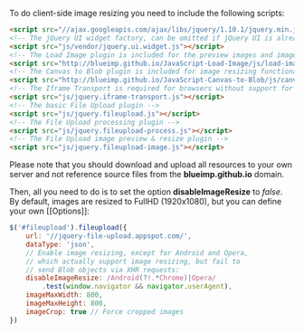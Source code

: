 To do client-side image resizing you need to include the following scripts:

```html
<script src="//ajax.googleapis.com/ajax/libs/jquery/1.10.1/jquery.min.js"></script>
<!-- The jQuery UI widget factory, can be omitted if jQuery UI is already included -->
<script src="js/vendor/jquery.ui.widget.js"></script>
<!-- The Load Image plugin is included for the preview images and image resizing functionality -->
<script src="http://blueimp.github.io/JavaScript-Load-Image/js/load-image.min.js"></script>
<!-- The Canvas to Blob plugin is included for image resizing functionality -->
<script src="http://blueimp.github.io/JavaScript-Canvas-to-Blob/js/canvas-to-blob.min.js"></script>
<!-- The Iframe Transport is required for browsers without support for XHR file uploads -->
<script src="js/jquery.iframe-transport.js"></script>
<!-- The basic File Upload plugin -->
<script src="js/jquery.fileupload.js"></script>
<!-- The File Upload processing plugin -->
<script src="js/jquery.fileupload-process.js"></script>
<!-- The File Upload image preview & resize plugin -->
<script src="js/jquery.fileupload-image.js"></script>
```

Please note that you should download and upload all resources to your own server and not reference source files from the **blueimp.github.io** domain.

Then, all you need to do is to set the option **disableImageResize** to *false*.  
By default, images are resized to FullHD (1920x1080), but you can define your own [[Options]]:

```js
$('#fileupload').fileupload({
    url: '//jquery-file-upload.appspot.com/',
    dataType: 'json',
    // Enable image resizing, except for Android and Opera,
    // which actually support image resizing, but fail to
    // send Blob objects via XHR requests:
    disableImageResize: /Android(?!.*Chrome)|Opera/
        .test(window.navigator && navigator.userAgent),
    imageMaxWidth: 800,
    imageMaxHeight: 800,
    imageCrop: true // Force cropped images
})
```